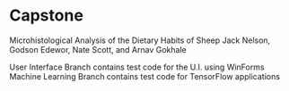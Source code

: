 # Capstone
Microhistological Analysis of the Dietary Habits of Sheep
Jack Nelson, Godson Edewor, Nate Scott, and Arnav Gokhale

User Interface Branch contains test code for the U.I. using WinForms
Machine Learning Branch contains test code for TensorFlow applications
